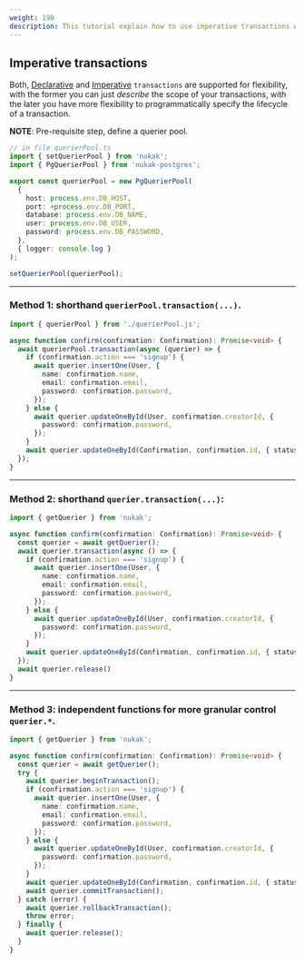 ```yaml
---
weight: 190
description: This tutorial explain how to use imperative transactions with the nukak orm.
---
```


## Imperative transactions

Both, [Declarative](/docs/transactions-declarative) and [Imperative](/docs/transactions-imperative) `transactions` are supported for flexibility, with the former you can just _describe_ the scope of your transactions, with the later you have more flexibility to programmatically specify the lifecycle of a transaction.

**NOTE**: Pre-requisite step, define a querier pool.

```ts
// in file querierPool.ts
import { setQuerierPool } from 'nukak';
import { PgQuerierPool } from 'nukak-postgres';

export const querierPool = new PgQuerierPool(
  {
    host: process.env.DB_HOST,
    port: +process.env.DB_PORT,
    database: process.env.DB_NAME,
    user: process.env.DB_USER,
    password: process.env.DB_PASSWORD,
  },
  { logger: console.log }
);

setQuerierPool(querierPool);
```

---

### Method 1: shorthand `querierPool.transaction(...)`.

```ts
import { querierPool } from './querierPool.js';

async function confirm(confirmation: Confirmation): Promise<void> {
  await querierPool.transaction(async (querier) => {
    if (confirmation.action === 'signup') {
      await querier.insertOne(User, {
        name: confirmation.name,
        email: confirmation.email,
        password: confirmation.password,
      });
    } else {
      await querier.updateOneById(User, confirmation.creatorId, {
        password: confirmation.password,
      });
    }
    await querier.updateOneById(Confirmation, confirmation.id, { status: 1 });
  });
}
```

---

### Method 2: shorthand `querier.transaction(...)`:

```ts
import { getQuerier } from 'nukak';

async function confirm(confirmation: Confirmation): Promise<void> {
  const querier = await getQuerier();
  await querier.transaction(async () => {
    if (confirmation.action === 'signup') {
      await querier.insertOne(User, {
        name: confirmation.name,
        email: confirmation.email,
        password: confirmation.password,
      });
    } else {
      await querier.updateOneById(User, confirmation.creatorId, {
        password: confirmation.password,
      });
    }
    await querier.updateOneById(Confirmation, confirmation.id, { status: 1 });
  });
  await querier.release()
}
```

---

### Method 3: independent functions for more granular control `querier.*`.

```ts
import { getQuerier } from 'nukak';

async function confirm(confirmation: Confirmation): Promise<void> {
  const querier = await getQuerier();
  try {
    await querier.beginTransaction();
    if (confirmation.action === 'signup') {
      await querier.insertOne(User, {
        name: confirmation.name,
        email: confirmation.email,
        password: confirmation.password,
      });
    } else {
      await querier.updateOneById(User, confirmation.creatorId, {
        password: confirmation.password,
      });
    }
    await querier.updateOneById(Confirmation, confirmation.id, { status: 1 });
    await querier.commitTransaction();
  } catch (error) {
    await querier.rollbackTransaction();
    throw error;
  } finally {
    await querier.release();
  }
}
```
